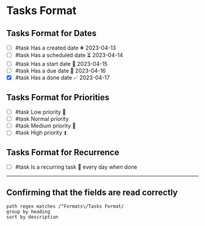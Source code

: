 # Tasks Format

## Tasks Format for Dates

- [ ] #task Has a created date ➕ 2023-04-13
- [ ] #task Has a scheduled date ⏳ 2023-04-14
- [ ] #task Has a start date 🛫 2023-04-15
- [ ] #task Has a due date 📅 2023-04-16
- [x] #task Has a done date ✅ 2023-04-17

## Tasks Format for Priorities

- [ ] #task Low priority 🔽
- [ ] #task Normal priority
- [ ] #task Medium priority 🔼
- [ ] #task High priority ⏫

## Tasks Format for Recurrence

- [ ] #task Is a recurring task 🔁 every day when done

---

## Confirming that the fields are read correctly

```tasks
path regex matches /^Formats\/Tasks Format/
group by heading
sort by description
```
